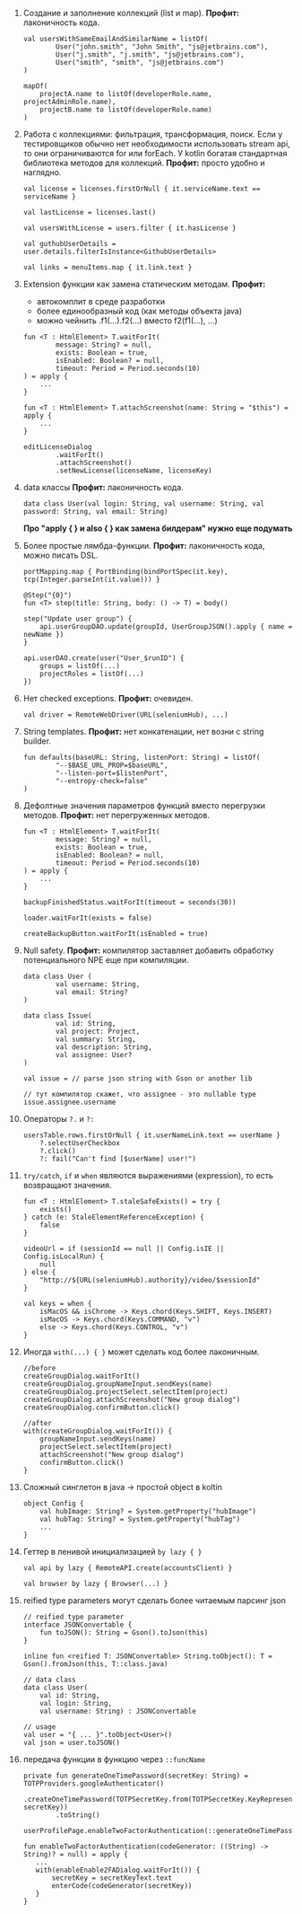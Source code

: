 1. Создание и заполнение коллекций (list и map).
  **Профит:** лаконичность кода.
    ```
    val usersWithSameEmailAndSimilarName = listOf(
            User("john.smith", "John Smith", "js@jetbrains.com"),
            User("j.smith", "j.smith", "js@jetbrains.com"),
            User("smith", "smith", "js@jetbrains.com")
    )
    ```
    ```
    mapOf(
        projectA.name to listOf(developerRole.name, projectAdminRole.name),
        projectB.name to listOf(developerRole.name)
    )
    ```
2. Работа с коллекциями: фильтрация, трансформация, поиск. Если у тестировщиков обычно нет необходимости использовать stream api, то они ограничиваются for или forEach. У kotlin богатая стандартная библиотека методов для коллекций.
  **Профит:** просто удобно и наглядно.
    ```
    val license = licenses.firstOrNull { it.serviceName.text == serviceName }
    ```
    ```
    val lastLicense = licenses.last()
    ```
    ```
    val usersWithLicense = users.filter { it.hasLicense }
    ```
    ```
    val guthubUserDetails = user.details.filterIsInstance<GithubUserDetails>
    ```
    ```
    val links = menuItems.map { it.link.text }
    ```
3. Extension функции как замена статическим методам.
  **Профит:**
      * автокомплит в среде разработки
      * более единообразный код (как методы объекта java)
      * можно чейнить .f1(...).f2(...) вместо f2(f1(...), ...)
    ```
    fun <T : HtmlElement> T.waitForIt(
            message: String? = null,
            exists: Boolean = true,
            isEnabled: Boolean? = null,
            timeout: Period = Period.seconds(10)
    ) = apply {
        ...
    }

    fun <T : HtmlElement> T.attachScreenshot(name: String = "$this") = apply {
        ...
    }

    editLicenseDialog
            .waitForIt()
            .attachScreenshot()
            .setNewLicense(licenseName, licenseKey)
    ```

4. data классы
  **Профит:** лаконичность кода.
    ```
    data class User(val login: String, val username: String, val password: String, val email: String)
    ```
    **Про "apply { } и also { } как замена билдерам" нужно еще подумать**
5. Более простые лямбда-функции.
  **Профит:** лаконичность кода, можно писать DSL.
    ```
    portMapping.map { PortBinding(bindPortSpec(it.key), tcp(Integer.parseInt(it.value))) }
    ```
    ```
    @Step("{0}")
    fun <T> step(title: String, body: () -> T) = body()

    step("Update user group") {
        api.userGroupDAO.update(groupId, UserGroupJSON().apply { name = newName })
    }
    ```
    ```
    api.userDAO.create(user("User_$runID") {
        groups = listOf(...)
        projectRoles = listOf(...)
    })
    ```
6. Нет checked exceptions.
  **Профит:** очевиден.
    ```
    val driver = RemoteWebDriver(URL(seleniumHub), ...)
    ```
7. String templates.
  **Профит:** нет конкатенации, нет возни с string builder.
    ```
    fun defaults(baseURL: String, listenPort: String) = listOf(
            "--$BASE_URL_PROP=$baseURL",
            "--listen-port=$listenPort",
            "--entropy-check=false"
    )
    ```
8. Дефолтные значения параметров функций вместо перегрузки методов.
  **Профит:** нет перегруженных методов.
    ```
    fun <T : HtmlElement> T.waitForIt(
            message: String? = null,
            exists: Boolean = true,
            isEnabled: Boolean? = null,
            timeout: Period = Period.seconds(10)
    ) = apply {
        ...
    }

    backupFinishedStatus.waitForIt(timeout = seconds(30))

    loader.waitForIt(exists = false)

    createBackupButton.waitForIt(isEnabled = true)
    ```
9. Null safety.
    **Профит:** компилятор заставляет добавить обработку потенциального NPE еще при компиляции.
    ```
    data class User (
            val username: String,
            val email: String?
    )

    data class Issue(
            val id: String,
            val project: Project,
            val summary: String,
            val description: String,
            val assignee: User?
    )

    val issue = // parse json string with Gson or another lib

    // тут компилятор скажет, что assignee - это nullable type
    issue.assignee.username
    ```

10. Операторы `?.` и `?:`
    ```
    usersTable.rows.firstOrNull { it.userNameLink.text == userName }
        ?.selectUserCheckbox
        ?.click()
        ?: fail("Can't find [$userName] user!")
    ```
11. `try/catch`, `if` и `when` являются выражениями (expression), то есть возвращают значения.
    ```
    fun <T : HtmlElement> T.staleSafeExists() = try {
        exists()
    } catch (e: StaleElementReferenceException) {
        false
    }
    ```
    ```
    videoUrl = if (sessionId == null || Config.isIE || Config.isLocalRun) {
        null
    } else {
        "http://${URL(seleniumHub).authority}/video/$sessionId"
    }
    ```
    ```
    val keys = when {
        isMacOS && isChrome -> Keys.chord(Keys.SHIFT, Keys.INSERT)
        isMacOS -> Keys.chord(Keys.COMMAND, "v")
        else -> Keys.chord(Keys.CONTROL, "v")
    }
    ```
12. Иногда `with(...) { }` может сделать код более лаконичным.
    ```
    //before
    createGroupDialog.waitForIt()
    createGroupDialog.groupNameInput.sendKeys(name)
    createGroupDialog.projectSelect.selectItem(project)
    createGroupDialog.attachScreenshot("New group dialog")
    createGroupDialog.confirmButton.click()

    //after
    with(createGroupDialog.waitForIt()) {
        groupNameInput.sendKeys(name)
        projectSelect.selectItem(project)
        attachScreenshot("New group dialog")
        confirmButton.click()
    }
    ```
13. Сложный синглетон в java -> простой object в koltin
    ```
    object Config {
        val hubImage: String? = System.getProperty("hubImage")
        val hubTag: String? = System.getProperty("hubTag")
        ...
    }
    ```
14. Геттер в ленивой инициализацией `by lazy { }`
    ```
    val api by lazy { RemoteAPI.create(accountsClient) }
    ```
    ```
    val browser by lazy { Browser(...) }
    ```
15. reified type parameters могут сделать более читаемым парсинг json
    ```
    // reified type parameter
    interface JSONConvertable {
        fun toJSON(): String = Gson().toJson(this)
    }

    inline fun <reified T: JSONConvertable> String.toObject(): T = Gson().fromJson(this, T::class.java)

    // data class
    data class User(
        val id: String,
        val login: String,
        val username: String) : JSONConvertable

    // usage
    val user = "{ ... }".toObject<User>()
    val json = user.toJSON()
    ```
16. передача функции в функцию через `::funcName`
    ```
    private fun generateOneTimePassword(secretKey: String) = TOTPProviders.googleAuthenticator()
            .createOneTimePassword(TOTPSecretKey.from(TOTPSecretKey.KeyRepresentation.BASE32, secretKey))
            .toString()

    userProfilePage.enableTwoFactorAuthentication(::generateOneTimePassword)

    fun enableTwoFactorAuthentication(codeGenerator: ((String) -> String)? = null) = apply {
       ...
       with(enableEnable2FADialog.waitForIt()) {
           secretKey = secretKeyText.text
           enterCode(codeGenerator(secretKey))
       }
    }
    ```